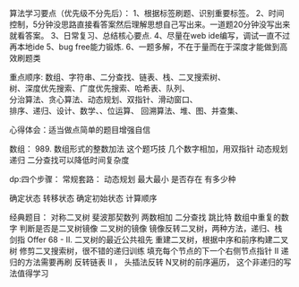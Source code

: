 
算法学习要点（优先级不分先后）：
1、根据标签刷题、识别重要标签。
2、时间控制，5分钟没思路直接看答案然后理解思想自己写出来。一道题20分钟没写出来就看答案。
3、日常复习、总结核心要点.
4、尽量在web ide编写，调试一直不过再本地ide
5、bug free能力锻炼.
6、一题多解，不在于量而在于深度才能做到高效刷题类


重点顺序:
数组、字符串、二分查找、链表、栈、二叉搜索树、   
树、深度优先搜索、广度优先搜索、哈希表、队列、   
分治算法、贪心算法、动态规划、双指针、滑动窗口、  
排序、递归、设计、数学、、位运算、
回溯算法、堆、图、并查集、

心得体会：适当做点简单的题目增强自信

数组：
989. 数组形式的整数加法 这个题巧技
几个数字相加，用双指针
动态规划
递归
二分查找可以降低时间复杂度



dp:四个步骤：
常规套路：
动态规划
最大最小
是否存在
有多少种

确定状态 
转移状态
确定初始状态
计算顺序


经典题目：
对称二叉树
斐波那契数列
两数相加
二分查找
跳比特
数组中重复的数字
判断是否是二叉树镜像
二叉树的镜像
镜像反转二叉树，两种方法，递归、栈
剑指 Offer 68 - II. 二叉树的最近公共祖先
重建二叉树，根据中序和前序构建二叉树
修剪二叉搜索树，很不错的递归训练
填充每个节点的下一个右侧节点指针 II 递归的方法需要再刷
反转链表 II ， 头插法反转
N叉树的前序遍历， 这个非递归的写法值得学习